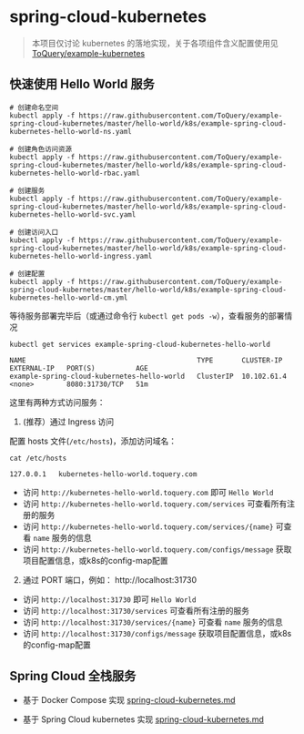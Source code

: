 # spring-cloud-kubernetes

> 本项目仅讨论 kubernetes 的落地实现，关于各项组件含义配置使用见 [ToQuery/example-kubernetes](https://github.com/ToQuery/example-kubernetes)

## 快速使用 Hello World 服务

```shell script
# 创建命名空间
kubectl apply -f https://raw.githubusercontent.com/ToQuery/example-spring-cloud-kubernetes/master/hello-world/k8s/example-spring-cloud-kubernetes-hello-world-ns.yaml

# 创建角色访问资源
kubectl apply -f https://raw.githubusercontent.com/ToQuery/example-spring-cloud-kubernetes/master/hello-world/k8s/example-spring-cloud-kubernetes-hello-world-rbac.yaml

# 创建服务
kubectl apply -f https://raw.githubusercontent.com/ToQuery/example-spring-cloud-kubernetes/master/hello-world/k8s/example-spring-cloud-kubernetes-hello-world-svc.yaml

# 创建访问入口
kubectl apply -f https://raw.githubusercontent.com/ToQuery/example-spring-cloud-kubernetes/master/hello-world/k8s/example-spring-cloud-kubernetes-hello-world-ingress.yaml

# 创建配置
kubectl apply -f https://raw.githubusercontent.com/ToQuery/example-spring-cloud-kubernetes/master/hello-world/k8s/example-spring-cloud-kubernetes-hello-world-cm.yml
```

等待服务部署完毕后（或通过命令行 `kubectl get pods -w`），查看服务的部署情况

```shell script
kubectl get services example-spring-cloud-kubernetes-hello-world

NAME                                          TYPE       CLUSTER-IP    EXTERNAL-IP   PORT(S)          AGE
example-spring-cloud-kubernetes-hello-world   ClusterIP  10.102.61.4   <none>        8080:31730/TCP   51m
```

这里有两种方式访问服务：

1. (推荐）通过 Ingress 访问

配置 hosts 文件(`/etc/hosts`)，添加访问域名：

```shell script
cat /etc/hosts

127.0.0.1	kubernetes-hello-world.toquery.com
```

- 访问 `http://kubernetes-hello-world.toquery.com` 即可 `Hello World`
- 访问 `http://kubernetes-hello-world.toquery.com/services` 可查看所有注册的服务
- 访问 `http://kubernetes-hello-world.toquery.com/services/{name}`  可查看 `name` 服务的信息
- 访问 `http://kubernetes-hello-world.toquery.com/configs/message` 获取项目配置信息，或k8s的config-map配置


2. 通过 PORT 端口，例如： http://localhost:31730

- 访问 `http://localhost:31730` 即可 `Hello World`
- 访问 `http://localhost:31730/services` 可查看所有注册的服务
- 访问 `http://localhost:31730/services/{name}`  可查看 `name` 服务的信息
- 访问 `http://localhost:31730/configs/message` 获取项目配置信息，或k8s的config-map配置


## Spring Cloud 全栈服务

- 基于 Docker Compose 实现 [spring-cloud-kubernetes.md](doc/spring-cloud-docker-compose.md)

- 基于 Spring Cloud kubernetes 实现 [spring-cloud-kubernetes.md](doc/spring-cloud-kubernetes.md)


